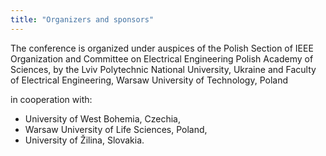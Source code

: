 ```yaml
---
title: "Organizers and sponsors"
---
```


The conference is organized under auspices of the Polish Section of IEEE
Organization and Committee on Electrical Engineering Polish Academy of
Sciences, by the Lviv Polytechnic National University, Ukraine and
Faculty of Electrical Engineering, Warsaw University of Technology, Poland

in cooperation with:

* University of West Bohemia, Czechia,
* Warsaw University of Life Sciences, Poland,
* University of Žilina, Slovakia.
